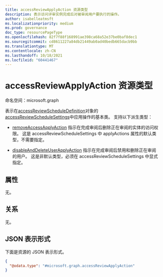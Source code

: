 ```yaml
---
title: accessReviewApplyAction 资源类型
description: 表示访问评审实例完成后对被审阅用户要执行的操作。
author: isabelleatmsft
ms.localizationpriority: medium
ms.prod: governance
doc_type: resourcePageType
ms.openlocfilehash: 82f7f88f168991ae398ca68a52e37be0baf8dec1
ms.sourcegitcommit: cd8611227a84db21449ab0ad40bedb665dacb9bb
ms.translationtype: MT
ms.contentlocale: zh-CN
ms.lasthandoff: 10/18/2021
ms.locfileid: "60441467"
---
```

# <a name="accessreviewapplyaction-resource-type"></a>accessReviewApplyAction 资源类型

命名空间：microsoft.graph

表示在[accessReviewScheduleDefinition](accessreviewscheduledefinition.md)对象的[accessReviewScheduleSettings](accessreviewschedulesettings.md)中应用操作的基本类。 支持以下派生类型：

- [removeAccessApplyAction](removeaccessapplyaction.md) 指示在完成审阅后删除正在审阅的实体的访问权限。 这是 accessReviewScheduleSettings 中 applyActions 属性的默认类型，不需要指定。

- [disableAndDeleteUserApplyAction](disableanddeleteuserapplyaction.md) 指示在完成审阅后禁用和删除正在审阅的用户。 这是非默认类型，必须在 accessReviewScheduleSettings 中显式指定。

## <a name="properties"></a>属性
无。

## <a name="relationships"></a>关系
无。

## <a name="json-representation"></a>JSON 表示形式
下面是资源的 JSON 表示形式。
<!-- {
  "blockType": "resource",
  "@odata.type": "microsoft.graph.accessReviewApplyAction"
}
-->
``` json
{
  "@odata.type": "#microsoft.graph.accessReviewApplyAction"
}
```

